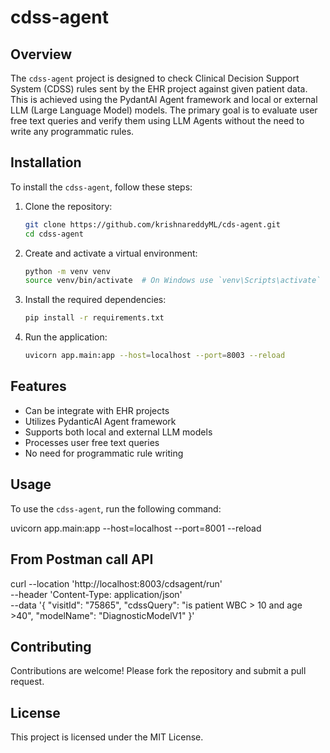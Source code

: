 # cdss-agent
## Overview

The `cdss-agent` project is designed to check Clinical Decision Support System (CDSS) rules sent by the EHR project against given patient data. This is achieved using the PydantAI Agent framework and local or external LLM (Large Language Model) models. The primary goal is to evaluate user free text queries and verify them using LLM Agents without the need to write any programmatic rules.

## Installation
To install the `cdss-agent`, follow these steps:

1. Clone the repository:
    ```sh
    git clone https://github.com/krishnareddyML/cds-agent.git
    cd cdss-agent
    ```

2. Create and activate a virtual environment:
    ```sh
    python -m venv venv
    source venv/bin/activate  # On Windows use `venv\Scripts\activate`
    ```

3. Install the required dependencies:
    ```sh
    pip install -r requirements.txt
    ```

4. Run the application:
    ```sh
    uvicorn app.main:app --host=localhost --port=8003 --reload
    ```

## Features

- Can be integrate with EHR projects
- Utilizes PydanticAI Agent framework
- Supports both local and external LLM models
- Processes user free text queries
- No need for programmatic rule writing

## Usage

To use the `cdss-agent`, run the following command:

uvicorn app.main:app --host=localhost --port=8001 --reload

## From Postman call API
curl --location 'http://localhost:8003/cdsagent/run' \
--header 'Content-Type: application/json' \
--data '{
  "visitId": "75865",
  "cdssQuery": "is patient WBC > 10 and age >40",
  "modelName": "DiagnosticModelV1"
}'

## Contributing

Contributions are welcome! Please fork the repository and submit a pull request.

## License

This project is licensed under the MIT License.

